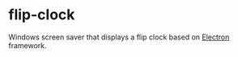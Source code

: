# flip-clock

Windows screen saver that displays a flip clock based on <a href="http://electron.atom.io/">Electron</a> framework.
